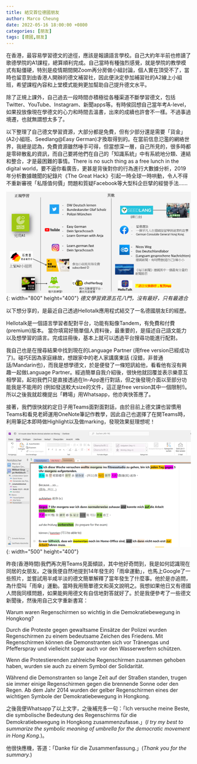 ```yaml
---
title: 結交首位德國朋友
author: Marco Cheung
date: 2022-05-16 18:00:00 +0800
categories: [朋友]
tags: [德國,朋友]
---
```


在香港，最容易學習德文的途徑，應該是報讀語言學校。自己大約年半前也修讀了歌德學院的A1課程，總算順利完成。自己當時有種強烈感覺，就是學院的教學模式有點僵硬，特別是疫情期間開Zoom再分房做小組討論，個人實在頂受不了，當時也留意到由香港人開辦的德文補習社，因此便決定參加補習社的A2線上小組班，希望課程內容和上堂模式能夠更加幫助自己提升德文水平。

除了正規上課外，自己過去一段時間亦積極從各種渠道不斷學習德文，包括Twitter、YouTube、Instagram、新聞apps等。有時侯回想自己當年考A-level，如果投放像現在學德文的心力和時間去溫書，出來的成續也許會不一樣。不過事過境遷，也就無謂想太多了。

以下整理了自己德文學習資源，大部分都是免費，但有少部分還是需要「貨金」(A2小組班、Seedlang@Easy German)才換取得到的。在當前信息氾濫的網絡世界，我總是認為，免費資源雖然唾手可得，但當想深一層，自己所見的，很多時都是零碎散亂的資訊，而自己要將他們在自己的「知識系統」中有系統地分類、連結和整合，才是最困難的事情。There is no such thing as a free lunch in the digital world，要不逼你看廣告，更甚是背後對你的行為進行大數據分析，2019年分析數據醜聞的紀錄片《The Great Hack》引起一時全球一時哄動，令人不得不重新審視「私隱值何價」問題和質疑Facebook等大型科企巨擘的經營手法……

![german-learning-resource](/images/my-german-learning-resource.png){: width="800" height="400"}
_德文學習資源五花八門，沒有最好，只有最適合_

以下想分享的，是最近自己透過Hellotalk應用程式結交了一名德國朋友E的經歷。

Hellotalk是一個語言學習者配對平台，功能有點像Tandem，有免費和付費(premium)版本。 當你填寫好簡單個人資料後，最重要的，是描述自己語文能力以及想學習的語言。完成註冊後，基本上就可以透過平台搜尋功能進行配對。

我自己也是在搜尋結果中找到現在的Language Partner (用free version已經成功了)。碰巧E因為家庭緣故，想跟家中的老人家講廣東話 (沒錯，非普通話/Mandarin也)，而我是想學德文，於是便發了一條短訊給他，看看他有沒有興趣一起做Language Partner。經過簡單自我介紹後，很快他就回覆並表示樂意互相學習。起初我們只是直接透過在In-App進行對話，但之後發現介面以至部分功能我是不能用的 (例如發送較大size的文件，這正是free version其中一個限制!)。所以之後我就趁機提出「轉場」用Whatsapp，他亦爽快答應了。

接著，我們很快就約定日子用Teams面對面對話，由於目前上德文課也習慣用Teams和看見老師運用OneNote筆記作教學，因此自己也選擇了在開Teams時，利用筆記本即時做Highlight以及做marking，發現效果挺理想呢！

![teams-note](/images/teams-note.png){: width="500" height="400"}

昨夜(香港時間)我們再次用Teams見面傾談，其中他好奇問到，我是如何認識現在同居的女朋友。之後我便自然地提到14年發生的「雨傘運動」，也馬上Google了一些照片，並嘗試用半咸半淡的德文簡單解釋了當年發生了什麼事。他於是亦追問，為什麼叫「雨傘」運動。當時我用簡單德文和英文說明之。我想如果他日又有德國人問我同樣問題，如果能夠用德文有自信地對答就好了。於是我便參考了一些德文新聞後，然後用自己文字重新書寫：

Warum waren Regenschirmen so wichtig in die Demokratiebewegung in Hongkong?

Durch die Proteste gegen gewaltsame Einsätze der Polizei wurden Regenschirmen zu einem bedeutsame Zeichen des Friedens. Mit Regenschirmen können die Demonstranten sich vor Tränengas und Pfefferspray und vielleicht sogar auch vor den Wasserwerfern schützen.
 
Wenn die Protestierenden zahlreiche Regenschirmen zusammen gehoben haben, wurden sie auch zu einem Symbol der Solidarität.

Während die Demonstranten so lange Zeit auf der Straßen standen, trugen sie immer einige Regenschirmen gegen die brennende Sonne oder den Regen. Ab dem Jahr 2014 wurden der gelber Regenschirmen eines der wichtigen Symbole der Demokratiebewegung in Hongkong.
 
之後我便Whatsapp了以上文字，之後補充多一句：「Ich versuche meine Beste, die symbolische Bedeutung des Regenschirms für die Demokratiebewegung in Hongkong zusammenzufasse.」(*I try my best to summarize the symbolic meaning of umbrella for the democratic movement in Hong Kong.*)。

他很快應機，答道：「Danke für die Zusammenfassung.」(*Thank you for the summary.*)